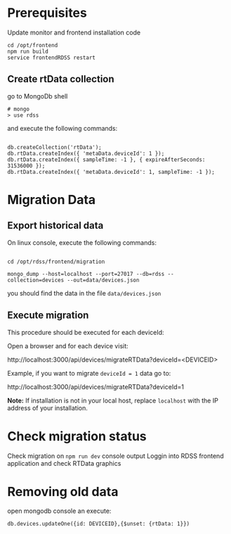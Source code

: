 # Prerequisites

Update monitor and frontend installation code

```
cd /opt/frontend
npm run build
service frontendRDSS restart
```

## Create rtData collection

go to MongoDb shell

```
# mongo
> use rdss
```

and execute the following commands:

```

db.createCollection('rtData');
db.rtData.createIndex({ 'metaData.deviceId': 1 });
db.rtData.createIndex({ sampleTime: -1 }, { expireAfterSeconds: 31536000 });
db.rtData.createIndex({ 'metaData.deviceId': 1, sampleTime: -1 });
```

# Migration Data

## Export historical data

On linux console, execute the following commands:

```

cd /opt/rdss/frontend/migration

mongo_dump --host=localhost --port=27017 --db=rdss --collection=devices --out=data/devices.json

```

you should find the data in the file `data/devices.json`

## Execute migration

This procedure should be executed for each deviceId:

Open a browser and for each device visit:

http://localhost:3000/api/devices/migrateRTData?deviceId=&lt;DEVICEID&gt;

Example, if you want to migrate `deviceId = 1` data go to:

http://localhost:3000/api/devices/migrateRTData?deviceId=1

**Note:** If installation is not in your local host, replace `localhost` with the IP address of your installation.

# Check migration status

Check migration on `npm run dev` console output
Loggin into RDSS frontend application and check RTData graphics

# Removing old data

open mongodb console an execute:

`db.devices.updateOne({id: DEVICEID},{$unset: {rtData: 1}})`
